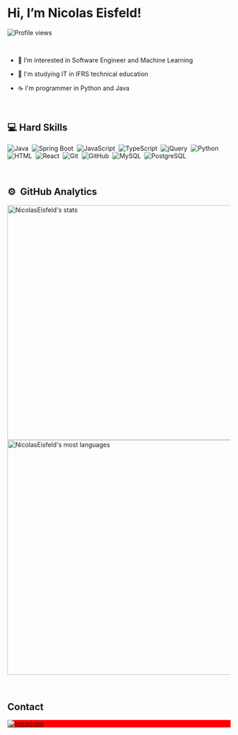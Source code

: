 
<h1 align="left">Hi, I’m Nicolas Eisfeld! </h1>

<p align="left"> <img src="https://komarev.com/ghpvc/?username=NicolasEisfeld&color=gray" alt="Profile views" /> </p>

<br />
<div align="left">

- 🎲 I’m interested in Software Engineer and Machine Learning
  
- 📖 I'm studying IT in IFRS technical education
  
- ☕ I'm programmer in Python and Java


</div>

<br />

## 💻 Hard Skills
![Java](https://img.shields.io/badge/Java-262626.svg??style=for-the-badge&logo=openjdk&logoColor=white)&nbsp;
![Spring Boot](https://img.shields.io/badge/Spring_Boot-262626?style=flat&logo=Spring)&nbsp;
![JavaScript](https://img.shields.io/badge/-JavaScript-262626?style=flat&logo=javascript)&nbsp;
![TypeScript](https://img.shields.io/badge/-TypeScript-262626?style=flat&logo=typescript)&nbsp;
![jQuery](https://img.shields.io/badge/jQuery-262626.svg??style=for-the-badge&logo=jquery&logoColor=blue)&nbsp;
![Python](https://img.shields.io/badge/-Python-262626?style=flat&logo=python)&nbsp;
![HTML](https://img.shields.io/badge/-HTML-262626?style=flat&logo=HTML5)&nbsp;
![React](https://img.shields.io/badge/React-262626.svg??style=for-the-badge&logo=react)&nbsp;
![Git](https://img.shields.io/badge/-Git-262626?style=flat&logo=git)&nbsp;
![GitHub](https://img.shields.io/badge/-GitHub-262626?style=flat&logo=github)&nbsp;
![MySQL](https://img.shields.io/badge/-MySQL-262626?style=flat&logo=mysql)&nbsp;
![PostgreSQL](https://img.shields.io/badge/-PostgreSQL-262626?style=flat&logo=postgresql)&nbsp;

<br />

## ⚙️ &nbsp;GitHub Analytics
<p >
<img width="530em" src="https://github-readme-stats.vercel.app/api?username=NicolasEisfeld&show_icons=true&theme=dark" alt="NicolasEisfeld's stats"/>
<img width="530em" src="https://github-readme-stats.vercel.app/api/top-langs/?username=NicolasEisfeld&layout=compact&theme=dark" alt="NicolasEisfeld's most languages"/>
</p>

<br />

## Contact

<p align="left" style="background:red">

<a href="https://instagram.com/nicoeisfeld_" target="_blank">
 <img align="center" src="https://img.shields.io/badge/Instagram-E4405F?style=for-the-badge&logo=instagram&logoColor=white" alt="instagram"/>
</a>

